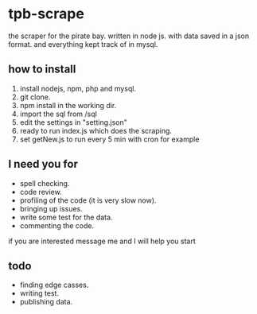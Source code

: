 # tpb-scrape
the scraper for the pirate bay.
written in node js. with data saved in a json format. and everything kept track of in mysql.

## how to install
1. install nodejs, npm, php and mysql.
2. git clone.
3. npm install in the working dir.
4. import the sql from /sql
5. edit the settings in "setting.json"
6. ready to run index.js which does the scraping.
7. set getNew.js to run every 5 min with cron for example

## I need you for
- spell checking.
- code review.
- profiling of the code (it is very slow now).
- bringing up issues.
- write some test for the data.
- commenting the code.

if you are interested message me and I will help you start

## todo
- finding edge casses.
- writing test.
- publishing data.

